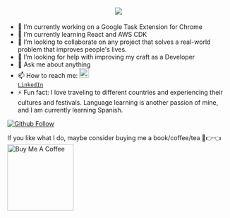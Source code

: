 <h1 align="center">
  <a href="https://git.io/typing-svg">
    <img src="https://readme-typing-svg.herokuapp.com/?lines=Hello,+There!+👋;This+is+Peter+Coker....;Nice+to+meet+you!&center=true&size=25">
  </a>
</h1>

- 🔭 I’m currently working on a Google Task Extension for Chrome
- 🌱 I’m currently learning React and AWS CDK
- 👯 I’m looking to collaborate on any project that solves a real-world problem that improves people's lives.
- 🤔 I’m looking for help with improving my craft as a Developer
- 💬 Ask me about anything
- 📫 How to reach me: <code><a href="https://www.linkedin.com/in/petercoker/" title="LinkedIn Profile"><img width="22" src="images/linkedin.svg"> LinkedIn</a></code>
- ⚡ Fun fact: I love traveling to different countries and experiencing their cultures and festivals. Language learning is another passion of mine, and I am currently learning Spanish.


[![Github Follow](https://img.shields.io/github/followers/PeterCoker?label=Follow%20Me&style=social)](https://github.com/PeterCoker)

If you like what I do, maybe consider buying me a book/coffee/tea 🥺👉👈
<a href="https://www.buymeacoffee.com/petercoker" target="_blank"><img src="https://cdn.buymeacoffee.com/buttons/v2/default-red.png" alt="Buy Me A Coffee" width="150" ></a>
